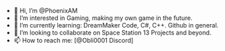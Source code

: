 - 👋 Hi, I’m @PhoenixAM
- 👀 I’m interested in Gaming, making my own game in the future.
- 🌱 I’m currently learning: DreamMaker Code, C#, C++. Github in general.
- 💞️ I’m looking to collaborate on Space Station 13 Projects and beyond.
- 📫 How to reach me: [@Obli0001 Discord]

<!---
PhoenixAM/PhoenixAM is a ✨ special ✨ repository because its `README.md` (this file) appears on your GitHub profile.
You can click the Preview link to take a look at your changes.
--->
